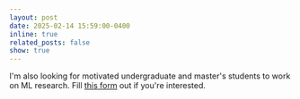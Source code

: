 ```yaml
---
layout: post
date: 2025-02-14 15:59:00-0400
inline: true
related_posts: false
show: true
---
```


I'm also looking for motivated undergraduate and master's students to work on ML research. Fill [this form](https://docs.google.com/forms/d/e/1FAIpQLSe2h_h4rEn1dMzTfs7BKPsxPwvabkqm7I-RkBXv3eI9P41weA/viewform?usp=header) out if you're interested.